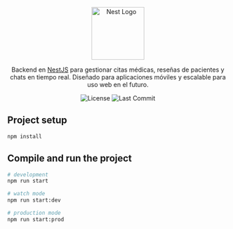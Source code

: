 <p align="center">
  <a href="https://nestjs.com/" target="_blank">
    <img src="https://nestjs.com/img/logo-small.svg" width="120" alt="Nest Logo" />
  </a>
</p>

<p align="center">
  Backend en <a href="https://nestjs.com" target="_blank">NestJS</a> para gestionar citas médicas, reseñas de pacientes y chats en tiempo real. Diseñado para aplicaciones móviles y escalable para uso web en el futuro.
</p>

<p align="center">
  <img src="https://img.shields.io/github/license/Choster900/medquick-backend" alt="License" />
  <img src="https://img.shields.io/github/last-commit/Choster900/medquick-backend" alt="Last Commit" />
</p>


## Project setup

```bash
npm install
```

## Compile and run the project

```bash
# development
npm run start

# watch mode
npm run start:dev

# production mode
npm run start:prod
```
